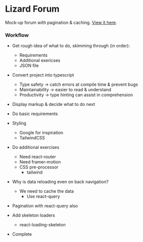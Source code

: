 # Lizard Forum
Mock-up forum with pagination & caching.
[View it here](https://lizardglobalassessment.pages.dev/).
<br>
### Workflow

- Get rough idea of what to do, skimming through (in order):
  - Requirements
  - Additional exericses
  - JSON file

- Convert project into typescript
  - Type safety -> catch errors at compile time & prevent bugs
  - Maintainability -> easier to read & understand
  - Productivity -> type hinting can assist in comprehension

- Display markup & decide what to do next

- Do basic requirements

- Styling
  - Google for inspiration
  - TailwindCSS

- Do additional exercises
  - Need react-router
  - Need framer-motion
  - CSS pre-processor 
    - tailwind

- Why is data reloading even on back navigation?
  - We need to cache the data
    - Use react-query

- Pagination with react-query also

- Add skeleton loaders
  - react-loading-skeleton

- Complete
